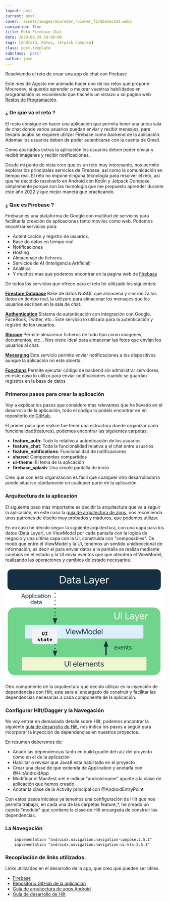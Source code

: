 ```yaml
---
layout: post
current: post
cover:  assets/images/mouredev_rviewer_firebasechat.webp
navigation: True
title: Reto Firebase Chat
date: 2020-08-29 10:00:00
tags: [Android, Retos, Jetpack Compose]
class: post-template
subclass: 'post'
author: jose
---
```


Resolviendo el reto de crear una app de chat con Firebase

Este mes de Agosto me animado hacer uno de los retos que propone Mouredev, si queréis aprender o mejorar vuestras habilidades en programación os recomiendo que hachéis un vistazo a sú pagina web [Restos de Programación](https://retosdeprogramacion.com).

### ¿ De que va el reto ?

El resto consigue en hacer una aplicación que permita tener una única sala de chat donde varios usuarios puedan enviar y recibir mensajes, para llevarlo acabo se requiere utilizar Firebase como backend de la aplicación. 
Ademas los usuarios deben de poder autenticarse con la cuenta de Gmail.

Como apartados extras la aplicación los usuarios deben poder enviar y recibir imágenes y recibir notificaciones.

Desde mi punto de vista creo que es un reto muy interesante, nos permite explorar los principales servicios de Firebase, asi como la comunicación en tiempo real. El reto no impone ninguna tecnología para resolver el reto, asi que he decidido resolverlo en Android con Kotlin y Jetpack Compose, simplemente porque son las tecnología que me prepuesto aprender durante este año 2022 y que mejor manera que practicando. 

### ¿ Que es Firebase ?

Firebase es una plataforma de Google con multitud de servicios para facilitar la creación de aplicaciones tanto móviles como web. Podemos encontrar servicios para:

- Autenticación y registro de usuarios.
- Base de datos en tiempo real
- Notificaciones
- Hosting
- Almacenaje de ficheros
- Servicios de AI (Inteligencia Artificial)
- Analítica
- Y muchos mas que podemos encontrar en la pagina web de [Firebase](https://firebase.google.com)


De todos los servicios que ofrece para el reto he utilizado los siguientes:

[**Firestore Database**](https://firebase.google.com/products/firestore)
Base de datos NoSQL que almacena y sincroniza los datos en tiempo real, la utilizare para almacenar los mensajes que los usuarios escriben en la sala de chat.

[**Authentication**](https://firebase.google.com/products/auth)
Sistema de autenticación con integración con Google, FaceBook, Twitter, etc.. Este servicio lo utilizara para la autenticación y registro de los usuarios. 

[**Storage**](https://firebase.google.com/products/storage)
Permite almacenar ficheros de todo tipo como imagenes, documentos, etc... Nos viene ideal para almacenar las fotos que envían los usuarios al chat.

[**Messaging**](https://firebase.google.com/products/cloud-messaging)
Este servicio permite enviar notificaciones a los dispositivos aunque la aplicación no este abierta. 

[**Functions**](https://firebase.google.com/products/functions)
Permite ejecutar código de backend sin administrar servidores, en este caso lo utilizo para enviar notificaciones cuando se guardan registros en la base de datos


### Primeros pasos para crear la aplicación

Voy a explicar los pasos que considere mas relevantes que he llevado en el desarrollo de la aplicación, todo el código lo podéis encontrar en en repositorio de [GitHub](https://github.com/jalucenyo/FirebaseChat).

El primer paso que realice fue tener una estructura donde organizar cada funcionalidad(features), podemos encontrar las siguientes carpetas: 

- **feature_auth**: Todo lo relativo a autenticación de los usuarios
- **feature_chat**: Toda la funcionalidad relativa a el chat entre usuarios
- **feature_notifications**: Funcionalidad de notificaciones 
- **shared**: Componentes compartidos
- **ui-theme**: El tema de la aplicación
- **firebase_splash**: Una simple pantalla de inicio

Creo que con esta organización es fácil que cualquier otro desarrollador/a puede situarse rápidamente en cualquier parte de la aplicación.

### Arquitectura de la aplicación

El siguiente paso mas importante es decidir la arquitectura que va a seguir la aplicación, en este caso la [guía de arquitectura de apps](https://developer.android.com/jetpack/guide?hl=es-419#recommended-app-arch), nos recomienda unos patrones de diseño muy probados y maduros, que podemos utilizar.

En mi caso he decido seguir la siguiente arquitectura, con una capa para los datos (Data Layer), un ViewModel por cada pantalla con la lógica de negocio y una ultima capa con la UI, construida con "composables".
De modo que entre el ViewModel y la UI, tenemos un sentido unidireccional de información, es decir el para enviar datos a la pantalla se realiza mediante cambios en el estado y la UI envía eventos que que atenderá el ViewModel, realizando las operaciones y cambios de estado necesarios.

![arquitectura aplicación](/assets/images/mad-arch-ui-udf.png)


Otro componente de la arquitectura que decido utilizar es la inyección de dependencias con Hilt, este sera el encargado de construir y facilitar las dependencias necesarias a cada componente de la aplicación.

### Configurar Hilt/Dagger y la Navegación

No voy entrar en demasiado detalle sobre Hilt, podemos encontrar la siguiente [guía de desarrollo de Hilt](https://developer.android.com/training/dependency-injection/hilt-android?hl=es-419), nos indica los pasos a seguir para incorporar la inyección de dependencias en nuestros proyectos.

En resumen deberemos de: 

- Añadir las dependencias tanto en build.gradle del raíz del proyecto como en el de la aplicación
- Habilitar o revisar que Java8 esta habilitado en el proyecto
- Crear una clase de que extienda de Application y anotarla con @HiltAndroidApp
- Modificar el Manifest.xml e indicar "android:name" apunte a la clase de aplicación que hemos creado.
- Anotar la clase de la Activity principal con @AndroidEntryPoint

Con estos pasos iniciales ya tenemos una configuración de Hilt que nos permita trabajar, en cada una de las carpetas feature_*, he creado un capeta "module" que contiene la clase de Hilt encargada de construir las dependencias.

### La Navegación



``` 
    implementation "androidx.navigation:navigation-compose:2.5.1"
    implementation "androidx.navigation:navigation-ui-ktx:2.5.1"
```

### Recopilación de links utilizados.

Links utilizados en el desarrollo de la app, que creo que pueden ser útiles.

- [Firebase](https://firebase.google.com)
- [Repositorio GitHub de la aplicación](https://github.com/jalucenyo/FirebaseChat)
- [Guía de arquitectura de apps Android](https://developer.android.com/jetpack/guide?hl=es-419#recommended-app-arch)
- [Guía de desarrollo de Hilt](https://developer.android.com/training/dependency-injection/hilt-android?hl=es-419)
